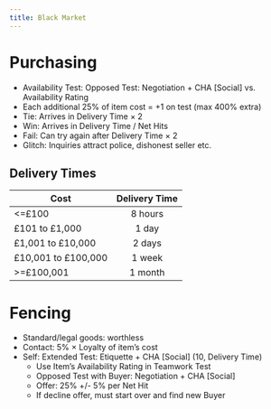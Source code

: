```yaml
---
title: Black Market
---
```


# Purchasing

- Availability Test: Opposed Test: Negotiation + CHA [Social] vs. Availability Rating
- Each additional 25% of item cost = +1 on test (max 400% extra)
- Tie: Arrives in Delivery Time × 2
- Win: Arrives in Delivery Time / Net Hits
- Fail: Can try again after Delivery Time × 2
- Glitch: Inquiries attract police, dishonest seller etc.

## Delivery Times

| Cost                | Delivery Time |
| ------------------- |:-------------:|
| <=£100              |    8 hours    |
| £101 to £1,000      |     1 day     |
| £1,001 to £10,000   |    2 days     |
| £10,001 to £100,000 |    1 week     |
| >=£100,001          |    1 month    |

# Fencing

- Standard/legal goods: worthless
- Contact: 5% × Loyalty of item’s cost
- Self: Extended Test: Etiquette + CHA [Social] (10, Delivery Time)
	- Use Item’s Availability Rating in Teamwork Test
	- Opposed Test with Buyer: Negotiation + CHA [Social]
	- Offer: 25% +/- 5% per Net Hit
	- If decline offer, must start over and find new Buyer
